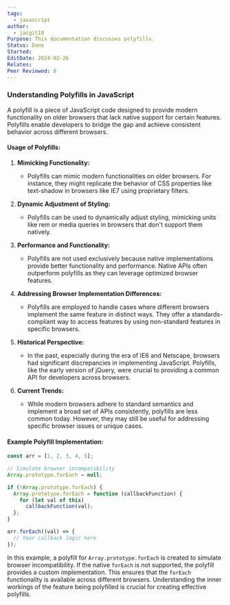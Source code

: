 ```yaml
---
tags:
  - javascript
author:
  - jacgit18
Purpose: This documentation discusses polyfills.
Status: Done
Started: 
EditDate: 2024-02-26
Relates: 
Peer Reviewed: 0
---
```

### Understanding Polyfills in JavaScript

A polyfill is a piece of JavaScript code designed to provide modern functionality on older browsers that lack native support for certain features. Polyfills enable developers to bridge the gap and achieve consistent behavior across different browsers.

#### Usage of Polyfills:

1. **Mimicking Functionality:**
   - Polyfills can mimic modern functionalities on older browsers. For instance, they might replicate the behavior of CSS properties like text-shadow in browsers like IE7 using proprietary filters.

2. **Dynamic Adjustment of Styling:**
   - Polyfills can be used to dynamically adjust styling, mimicking units like rem or media queries in browsers that don't support them natively.

3. **Performance and Functionality:**
   - Polyfills are not used exclusively because native implementations provide better functionality and performance. Native APIs often outperform polyfills as they can leverage optimized browser features.

4. **Addressing Browser Implementation Differences:**
   - Polyfills are employed to handle cases where different browsers implement the same feature in distinct ways. They offer a standards-compliant way to access features by using non-standard features in specific browsers.

5. **Historical Perspective:**
   - In the past, especially during the era of IE6 and Netscape, browsers had significant discrepancies in implementing JavaScript. Polyfills, like the early version of jQuery, were crucial to providing a common API for developers across browsers.

6. **Current Trends:**
   - While modern browsers adhere to standard semantics and implement a broad set of APIs consistently, polyfills are less common today. However, they may still be useful for addressing specific browser issues or unique cases.

#### Example Polyfill Implementation:

```javascript
const arr = [1, 2, 3, 4, 5];

// Simulate browser incompatibility
Array.prototype.forEach = null;

if (!Array.prototype.forEach) {
  Array.prototype.forEach = function (callbackFunction) {
    for (let val of this)
      callbackFunction(val);
  };
}

arr.forEach((val) => {
  // Your callback logic here
});
```

In this example, a polyfill for `Array.prototype.forEach` is created to simulate browser incompatibility. If the native `forEach` is not supported, the polyfill provides a custom implementation. This ensures that the `forEach` functionality is available across different browsers. Understanding the inner workings of the feature being polyfilled is crucial for creating effective polyfills.